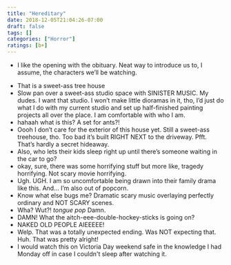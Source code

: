 ```yaml
---
title: "Hereditary"
date: 2018-12-05T21:04:26-07:00
draft: false
tags: []
categories: ["Horror"]
ratings: [b+]
---
```


* I like the opening with the obituary. Neat way to introduce us to, I assume, the characters we’ll be watching.
<!--more-->
* That is a sweet-ass tree house
* Slow pan over a sweet-ass studio space with SINISTER MUSIC. My dudes. I want that studio. I won’t make little dioramas in it, tho, I’d just do what I do with my current studio and set up half-finished painting projects all over the place. I am comfortable with who I am.
* hahaah what is this? A set for ants?! 
* Oooh I don’t care for the exterior of this house yet. Still a sweet-ass treehouse, tho. Too bad it’s built RIGHT NEXT to the driveway. Pfft. That’s hardly a secret hideaway.
* Also, who lets their kids sleep right up until there’s someone waiting in the car to go? 
* okay, sure, there was some horrifying stuff but more like, tragedy horrifying. Not scary movie horrifying.
* Ugh. UGH. I am so uncomfortable being drawn into their family drama like this. And… I’m also out of popcorn.
* Know what else bugs me? Dramatic scary music overlaying perfectly ordinary and NOT SCARY scenes.
* Wha? Wut?! *tongue pop* Damn.
* DAMN! What the aitch-eee-double-hockey-sticks is going on?
* NAKED OLD PEOPLE AIEEEEE!
* Welp. That was a totally unexpected ending. Was NOT expecting that. Huh. That was pretty alright!
* I would watch this on Victoria Day weekend safe in the knowledge I had Monday off in case I couldn't sleep after watching it.